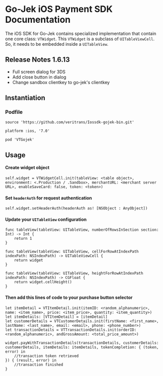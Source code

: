 # Go-Jek iOS Payment SDK Documentation

The iOS SDK for Go-Jek contains specialized implementation that contain one core class: `VTWidget`. This `VTWidget` is a subclass of `UITableViewCell`. So, it needs to be embedded inside a `UITableView`.


## Release Notes 1.6.13
* Full screen dialog for 3DS
* Add close button in dialog
* Change sandbox clientkey to go-jek's clientkey


## Instantiation

### Podfile
```
source 'https://github.com/veritrans/Iossdk-gojek-bin.git'

platform :ios, '7.0'

pod 'VTGojek'
```

## Usage

#### Create widget object

```
self.widget = VTWidgetCell.init(tableView: <table object>, environment: <.Production / .Sandbox>, merchantURL: <merchant server URL>, enableSaveCard: false, token: <token>)
```

#### Set `headerAuth` for request authentication

```
self.widget.setHeaderAuth(headerAuth as! [NSObject : AnyObject])
```

#### Update your `UITableView` configuration

```
func tableView(tableView: UITableView, numberOfRowsInSection section: Int) -> Int {
    return 1
}
    
func tableView(tableView: UITableView, cellForRowAtIndexPath indexPath: NSIndexPath) -> UITableViewCell {
    return widget
}
    
func tableView(tableView: UITableView, heightForRowAtIndexPath indexPath: NSIndexPath) -> CGFloat {
    return widget.cellHeight()
}
``` 

#### Then add this lines of code to your purchase button selector

```
let itemDetail = VTItemDetail.init(itemID: <random_alphanumeric>, name: <item_name>, price: <item_price>, quantity: <item_quantity>)
let itemDetails: [VTItemDetail] = [itemDetail]
let customerDetails = VTCustomerDetails.init(firstName: <first_name>, lastName: <last_name>, email: <email>, phone: <phone_number>)    
let transactionDetails = VTTransactionDetails.init(orderID: <random_alphanumeric>, andGrossAmount: <total_price_amount>)
        
widget.payWithTransactionDetails(transactionDetails, customerDetails: customerDetails, itemDetails: itemDetails, tokenCompletion: { (token, error) in
    //transaction token retrieved
}) { (result, error) in
    //transaction finished
}

```

